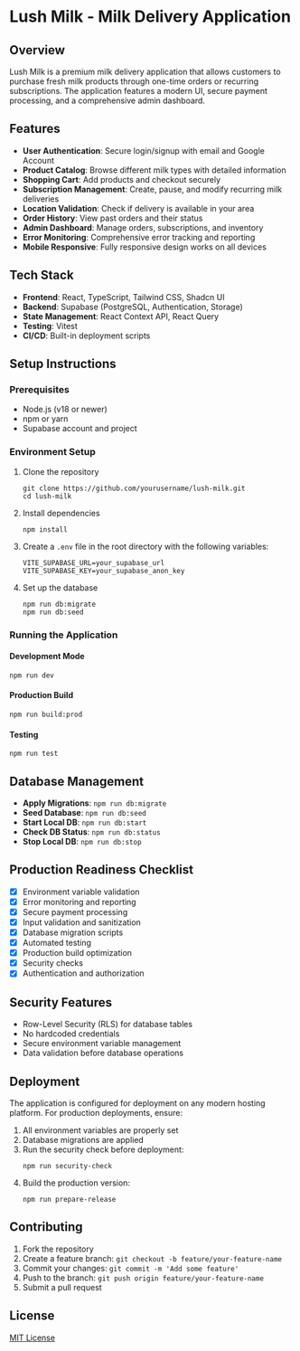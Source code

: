 # Lush Milk - Milk Delivery Application

## Overview

Lush Milk is a premium milk delivery application that allows customers to purchase fresh milk products through one-time orders or recurring subscriptions. The application features a modern UI, secure payment processing, and a comprehensive admin dashboard.

## Features

- **User Authentication**: Secure login/signup with email and Google Account
- **Product Catalog**: Browse different milk types with detailed information
- **Shopping Cart**: Add products and checkout securely
- **Subscription Management**: Create, pause, and modify recurring milk deliveries
- **Location Validation**: Check if delivery is available in your area
- **Order History**: View past orders and their status
- **Admin Dashboard**: Manage orders, subscriptions, and inventory
- **Error Monitoring**: Comprehensive error tracking and reporting
- **Mobile Responsive**: Fully responsive design works on all devices

## Tech Stack

- **Frontend**: React, TypeScript, Tailwind CSS, Shadcn UI
- **Backend**: Supabase (PostgreSQL, Authentication, Storage)
- **State Management**: React Context API, React Query
- **Testing**: Vitest
- **CI/CD**: Built-in deployment scripts

## Setup Instructions

### Prerequisites

- Node.js (v18 or newer)
- npm or yarn
- Supabase account and project

### Environment Setup

1. Clone the repository
   ```
   git clone https://github.com/yourusername/lush-milk.git
   cd lush-milk
   ```

2. Install dependencies
   ```
   npm install
   ```

3. Create a `.env` file in the root directory with the following variables:
   ```
   VITE_SUPABASE_URL=your_supabase_url
   VITE_SUPABASE_KEY=your_supabase_anon_key
   ```

4. Set up the database
   ```
   npm run db:migrate
   npm run db:seed
   ```

### Running the Application

#### Development Mode
```
npm run dev
```

#### Production Build
```
npm run build:prod
```

#### Testing
```
npm run test
```

## Database Management

- **Apply Migrations**: `npm run db:migrate`
- **Seed Database**: `npm run db:seed`
- **Start Local DB**: `npm run db:start`
- **Check DB Status**: `npm run db:status`
- **Stop Local DB**: `npm run db:stop`

## Production Readiness Checklist

- [x] Environment variable validation
- [x] Error monitoring and reporting
- [x] Secure payment processing
- [x] Input validation and sanitization
- [x] Database migration scripts
- [x] Automated testing
- [x] Production build optimization
- [x] Security checks
- [x] Authentication and authorization

## Security Features

- Row-Level Security (RLS) for database tables
- No hardcoded credentials
- Secure environment variable management
- Data validation before database operations

## Deployment

The application is configured for deployment on any modern hosting platform. For production deployments, ensure:

1. All environment variables are properly set
2. Database migrations are applied
3. Run the security check before deployment:
   ```
   npm run security-check
   ```
4. Build the production version:
   ```
   npm run prepare-release
   ```

## Contributing

1. Fork the repository
2. Create a feature branch: `git checkout -b feature/your-feature-name`
3. Commit your changes: `git commit -m 'Add some feature'`
4. Push to the branch: `git push origin feature/your-feature-name`
5. Submit a pull request

## License

[MIT License](LICENSE)

